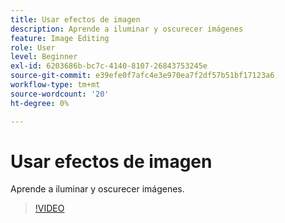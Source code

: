 ```yaml
---
title: Usar efectos de imagen
description: Aprende a iluminar y oscurecer imágenes
feature: Image Editing
role: User
level: Beginner
exl-id: 6203686b-bc7c-4140-8107-26843753245e
source-git-commit: e39efe0f7afc4e3e970ea7f2df57b51bf17123a6
workflow-type: tm+mt
source-wordcount: '20'
ht-degree: 0%

---
```


# Usar efectos de imagen

Aprende a iluminar y oscurecer imágenes.

>[!VIDEO](https://video.tv.adobe.com/v/3420223?quality=12&learn=on&hidetitle=true)
